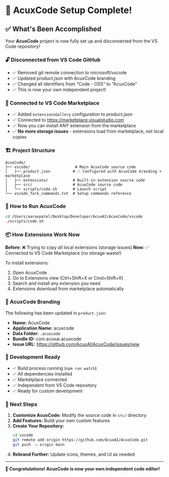 # 🎉 AcuxCode Setup Complete!

## ✅ What's Been Accomplished

Your **AcuxCode** project is now fully set up and disconnected from the VS Code repository!

### 🔓 Disconnected from VS Code GitHub
- ✅ Removed git remote connection to microsoft/vscode
- ✅ Updated product.json with AcuxCode branding
- ✅ Changed all identifiers from "Code - OSS" to "AcuxCode"
- ✅ This is now your own independent project!

### 🔌 Connected to VS Code Marketplace
- ✅ Added `extensionsGallery` configuration to product.json
- ✅ Connected to https://marketplace.visualstudio.com
- ✅ Now you can install ANY extension from the marketplace
- ✅ **No more storage issues** - extensions load from marketplace, not local copies

### 🏗️ Project Structure
```
AcuxCode/
├── vscode/                    # Main AcuxCode source code
│   ├── product.json          # ✅ Configured with AcuxCode branding + marketplace
│   ├── extensions/           # Built-in extension source code
│   ├── src/                  # AcuxCode source code
│   └── scripts/code.sh       # Launch script
└── vscode_fork_commands.txt  # Setup commands reference
```

### 🚀 How to Run AcuxCode

```bash
cd /Users/aaravpatel/Desktop/Developer/AcuxAI/AcuxCode/vscode
./scripts/code.sh
```

### 📦 How Extensions Work Now

**Before:** ❌ Trying to copy all local extensions (storage issues)
**Now:** ✅ Connected to VS Code Marketplace (no storage waste!)

To install extensions:
1. Open AcuxCode
2. Go to Extensions view (Ctrl+Shift+X or Cmd+Shift+X)
3. Search and install any extension you need
4. Extensions download from marketplace automatically

### 🎨 AcuxCode Branding

The following has been updated in `product.json`:
- **Name:** AcuxCode
- **Application Name:** acuxcode
- **Data Folder:** `.acuxcode`
- **Bundle ID:** com.acuxai.acuxcode
- **Issue URL:** https://github.com/AcuxAI/AcuxCode/issues/new

### 🔧 Development Ready

- ✅ Build process running (`npm run watch`)
- ✅ All dependencies installed
- ✅ Marketplace connected
- ✅ Independent from VS Code repository
- ✅ Ready for custom development

### 📝 Next Steps

1. **Customize AcuxCode:** Modify the source code in `src/` directory
2. **Add Features:** Build your own custom features
3. **Create Your Repository:** 
   ```bash
   cd vscode
   git remote add origin https://github.com/AcuxAI/AcuxCode.git
   git push -u origin main
   ```
4. **Rebrand Further:** Update icons, themes, and UI as needed

---

**🎊 Congratulations! AcuxCode is now your own independent code editor!**
